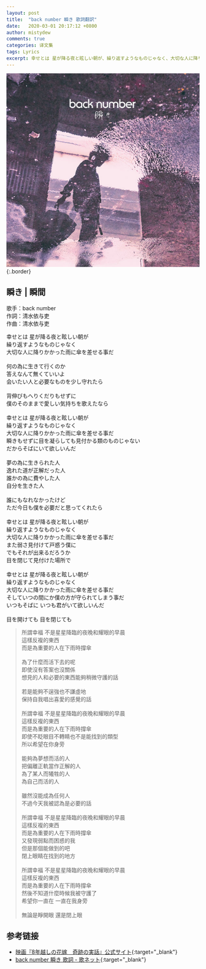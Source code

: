 ```yaml
---
layout: post
title:  "back number 瞬き 歌詞翻訳"
date:   2020-03-01 20:17:12 +0800
author: mistydew
comments: true
categories: 译文集
tags: Lyrics
excerpt: 幸せとは 星が降る夜と眩しい朝が、繰り返すようなものじゃなく、大切な人に降りかかった雨に傘を差せる事だ。
---
```

![UMCK-5643](/assets/images/cover/misc/UMCK-5643.jpg){:.border}

## 瞬き | 瞬間

歌手：back number<br>
作詞：清水依与吏<br>
作曲：清水依与吏

<div class="lyric-original">
<p>
幸せとは 星が降る夜と眩しい朝が<br>
繰り返すようなものじゃなく<br>
大切な人に降りかかった雨に傘を差せる事だ<br>
<br>
何の為に生きて行くのか<br>
答えなんて無くていいよ<br>
会いたい人と必要なものを少し守れたら<br>
<br>
背伸びもへりくだりもせずに<br>
僕のそのままで愛しい気持ちを歌えたなら<br>
<br>
幸せとは 星が降る夜と眩しい朝が<br>
繰り返すようなものじゃなく<br>
大切な人に降りかかった雨に傘を差せる事だ<br>
瞬きもせずに目を凝らしても見付かる類のものじゃない<br>
だからそばにいて欲しいんだ<br>
<br>
夢の為に生きられた人<br>
逸れた道が正解だった人<br>
誰かの為に費やした人<br>
自分を生きた人<br>
<br>
誰にもなれなかったけど<br>
ただ今日も僕を必要だと思ってくれたら<br>
<br>
幸せとは 星が降る夜と眩しい朝が<br>
繰り返すようなものじゃなく<br>
大切な人に降りかかった雨に傘を差せる事だ<br>
また弱さ見付けて戸惑う僕に<br>
でもそれが出来るだろうか<br>
目を閉じて見付けた場所で<br>
<br>
幸せとは 星が降る夜と眩しい朝が<br>
繰り返すようなものじゃなく<br>
大切な人に降りかかった雨に傘を差せる事だ<br>
そしていつの間にか僕の方が守られてしまう事だ<br>
いつもそばに いつも君がいて欲しいんだ<br>
<br>
目を開けても 目を閉じても
</p>
</div>

<div class="lyric-translation">
<blockquote>
所謂幸福 不是星星降臨的夜晚和耀眼的早晨<br>
這樣反複的東西<br>
而是為重要的人在下雨時撐傘<br>
<br>
為了什麼而活下去的呢<br>
即使沒有答案也沒關係<br>
想見的人和必要的東西能夠稍微守護的話<br>
<br>
若是能夠不逞強也不謙虛地<br>
保持自我唱出喜愛的感覺的話<br>
<br>
所謂幸福 不是星星降臨的夜晚和耀眼的早晨<br>
這樣反複的東西<br>
而是為重要的人在下雨時撐傘<br>
即使不眨眼目不轉睛也不是能找到的類型<br>
所以希望在你身旁<br>
<br>
能夠為夢想而活的人<br>
把偏離正軌當作正解的人<br>
為了某人而犧牲的人<br>
為自己而活的人<br>
<br>
雖然沒能成為任何人<br>
不過今天我被認為是必要的話<br>
<br>
所謂幸福 不是星星降臨的夜晚和耀眼的早晨<br>
這樣反複的東西<br>
而是為重要的人在下雨時撐傘<br>
又發現弱點而困惑的我<br>
但是那個能做到的吧<br>
閉上眼睛在找到的地方<br>
<br>
所謂幸福 不是星星降臨的夜晚和耀眼的早晨<br>
這樣反複的東西<br>
而是為重要的人在下雨時撐傘<br>
然後不知道什麼時候我被守護了<br>
希望你一直在 一直在我身旁<br>
<br>
無論是睜開眼 還是閉上眼
</blockquote>
</div>

## 参考链接

* [映画『8年越しの花嫁　奇跡の実話』公式サイト](https://8nengoshi.jp){:target="_blank"}
* [back number 瞬き 歌詞 - 歌ネット](https://www.uta-net.com/song/239017){:target="_blank"}
